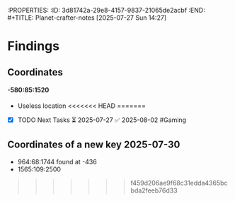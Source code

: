 :PROPERTIES:
:ID:       3d81742a-29e8-4157-9837-21065de2acbf
:END:
#+TITLE: Planet-crafter-notes
[2025-07-27 Sun 14:27]

# Findings
## Coordinates
#### -580:85:1520
+ Useless location
<<<<<<< HEAD
=======
- [x] TODO Next Tasks ⏳ 2025-07-27 ✅ 2025-08-02 #Gaming
## Coordinates of a new key 2025-07-30
+ 964:68:1744 found at -436
+ 1565:109:2500
>>>>>>> f459d206ae9f68c31edda4365bcbda2feeb76d33
